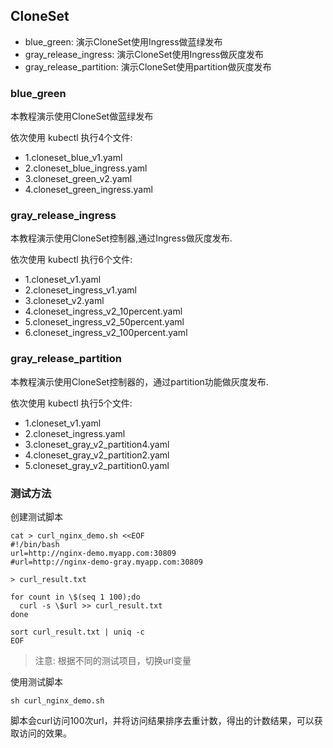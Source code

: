 ## CloneSet

- blue_green: 演示CloneSet使用Ingress做蓝绿发布
- gray_release_ingress: 演示CloneSet使用Ingress做灰度发布
- gray_release_partition: 演示CloneSet使用partition做灰度发布

### blue_green

本教程演示使用CloneSet做蓝绿发布

依次使用 kubectl 执行4个文件:
- 1.cloneset_blue_v1.yaml
- 2.cloneset_blue_ingress.yaml  
- 3.cloneset_green_v2.yaml
- 4.cloneset_green_ingress.yaml

### gray_release_ingress

本教程演示使用CloneSet控制器,通过Ingress做灰度发布.

依次使用 kubectl 执行6个文件:
- 1.cloneset_v1.yaml          
- 2.cloneset_ingress_v1.yaml  
- 3.cloneset_v2.yaml                    
- 4.cloneset_ingress_v2_10percent.yaml  
- 5.cloneset_ingress_v2_50percent.yaml
- 6.cloneset_ingress_v2_100percent.yaml


### gray_release_partition

本教程演示使用CloneSet控制器的，通过partition功能做灰度发布.

依次使用 kubectl 执行5个文件:
- 1.cloneset_v1.yaml    
- 2.cloneset_ingress.yaml
- 3.cloneset_gray_v2_partition4.yaml   
- 4.cloneset_gray_v2_partition2.yaml
- 5.cloneset_gray_v2_partition0.yaml

### 测试方法

创建测试脚本

```
cat > curl_nginx_demo.sh <<EOF
#!/bin/bash
url=http://nginx-demo.myapp.com:30809
#url=http://nginx-demo-gray.myapp.com:30809

> curl_result.txt

for count in \$(seq 1 100);do
  curl -s \$url >> curl_result.txt
done

sort curl_result.txt | uniq -c
EOF
```

> 注意: 根据不同的测试项目，切换url变量

使用测试脚本

```
sh curl_nginx_demo.sh
```

脚本会curl访问100次url，并将访问结果排序去重计数，得出的计数结果，可以获取访问的效果。

